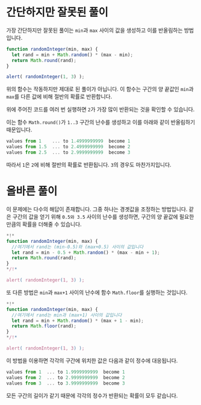 # 간단하지만 잘못된 풀이

가장 간단하지만 잘못된 풀이는 `min`과 `max` 사이의 값을 생성하고 이를 반올림하는 방법입니다.

```js run
function randomInteger(min, max) {
  let rand = min + Math.random() * (max - min); 
  return Math.round(rand);
}

alert( randomInteger(1, 3) );
```

위의 함수는 작동하지만 제대로 된 풀이가 아닙니다. 이 함수는 구간의 양 끝값인 `min`과 `max`를 다른 값에 비해 절반의 확률로 반환합니다.

위에 주어진 코드를 여러 번 실행하면 `2`가 가장 많이 반환되는 것을 확인할 수 있습니다.

이는 함수 `Math.round()`가 `1..3` 구간의 난수를 생성하고 이를 아래와 같이 반올림하기 때문입니다.

```js no-beautify
values from 1    ... to 1.4999999999  become 1
values from 1.5  ... to 2.4999999999  become 2
values from 2.5  ... to 2.9999999999  become 3
```

따라서 `1`은 `2`에 비해 절반의 확률로 반환됩니다. `3`의 경우도 마찬가지입니다.

# 올바른 풀이

이 문제에는 다수의 해답이 존재합니다. 그중 하나는 경곗값을 조정하는 방법입니다. 같은 구간의 값을 얻기 위해 `0.5와 3.5` 사이의 난수를 생성하면, 구간의 양 끝값에 필요한 만큼의 확률을 더해줄 수 있습니다.

```js run
*!*
function randomInteger(min, max) {
  //여기에서 rand는 (min-0.5)와 (max+0.5) 사이의 값입니다
  let rand = min - 0.5 + Math.random() * (max - min + 1);
  return Math.round(rand);
}
*/!*

alert( randomInteger(1, 3) );
```

또 다른 방법은 `min`과 `max+1` 사이의 난수에 함수 `Math.floor`를 실행하는 것입니다.

```js run
*!*
function randomInteger(min, max) {
  //여기에서 rand는 min과 (max+1) 사이의 값입니다
  let rand = min + Math.random() * (max + 1 - min);
  return Math.floor(rand);
}
*/!*

alert( randomInteger(1, 3) );
```

이 방법을 이용하면 각각의 구간에 위치한 값은 다음과 같이 정수에 대응됩니다.

```js no-beautify
values from 1  ... to 1.9999999999  become 1
values from 2  ... to 2.9999999999  become 2
values from 3  ... to 3.9999999999  become 3
```

모든 구간의 길이가 같기 때문에 각각의 정수가 반환되는 확률이 모두 같습니다.
